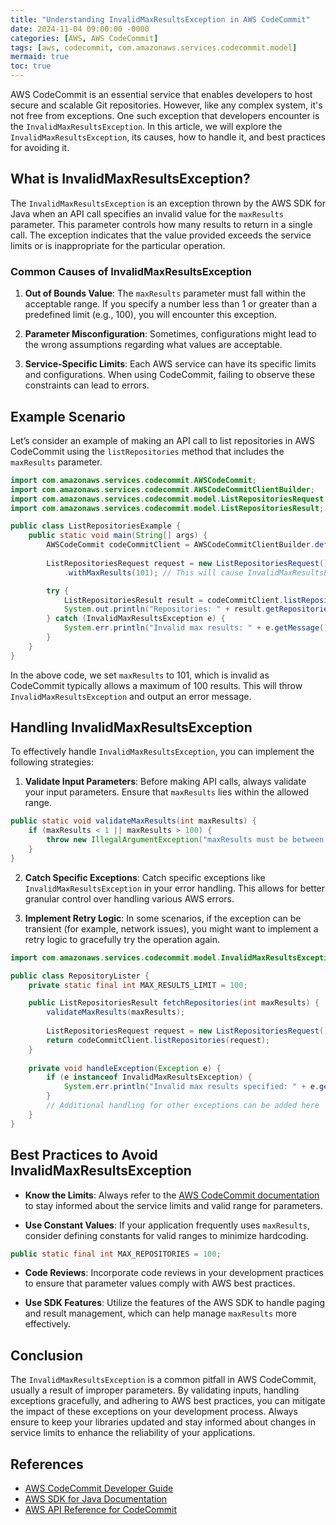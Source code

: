```yaml
---
title: "Understanding InvalidMaxResultsException in AWS CodeCommit"
date: 2024-11-04 09:00:00 -0000
categories: [AWS, AWS CodeCommit]
tags: [aws, codecommit, com.amazonaws.services.codecommit.model]
mermaid: true
toc: true
---
```



AWS CodeCommit is an essential service that enables developers to host secure and scalable Git repositories. However, like any complex system, it's not free from exceptions. One such exception that developers encounter is the `InvalidMaxResultsException`. In this article, we will explore the `InvalidMaxResultsException`, its causes, how to handle it, and best practices for avoiding it.

## What is InvalidMaxResultsException?

The `InvalidMaxResultsException` is an exception thrown by the AWS SDK for Java when an API call specifies an invalid value for the `maxResults` parameter. This parameter controls how many results to return in a single call. The exception indicates that the value provided exceeds the service limits or is inappropriate for the particular operation.

### Common Causes of InvalidMaxResultsException

1. **Out of Bounds Value**: The `maxResults` parameter must fall within the acceptable range. If you specify a number less than 1 or greater than a predefined limit (e.g., 100), you will encounter this exception.

2. **Parameter Misconfiguration**: Sometimes, configurations might lead to the wrong assumptions regarding what values are acceptable.

3. **Service-Specific Limits**: Each AWS service can have its specific limits and configurations. When using CodeCommit, failing to observe these constraints can lead to errors.

## Example Scenario

Let’s consider an example of making an API call to list repositories in AWS CodeCommit using the `listRepositories` method that includes the `maxResults` parameter.

```java
import com.amazonaws.services.codecommit.AWSCodeCommit;
import com.amazonaws.services.codecommit.AWSCodeCommitClientBuilder;
import com.amazonaws.services.codecommit.model.ListRepositoriesRequest;
import com.amazonaws.services.codecommit.model.ListRepositoriesResult;

public class ListRepositoriesExample {
    public static void main(String[] args) {
        AWSCodeCommit codeCommitClient = AWSCodeCommitClientBuilder.defaultClient();
        
        ListRepositoriesRequest request = new ListRepositoriesRequest()
            .withMaxResults(101); // This will cause InvalidMaxResultsException

        try {
            ListRepositoriesResult result = codeCommitClient.listRepositories(request);
            System.out.println("Repositories: " + result.getRepositories());
        } catch (InvalidMaxResultsException e) {
            System.err.println("Invalid max results: " + e.getMessage());
        }
    }
}
```

In the above code, we set `maxResults` to 101, which is invalid as CodeCommit typically allows a maximum of 100 results. This will throw `InvalidMaxResultsException` and output an error message.

## Handling InvalidMaxResultsException

To effectively handle `InvalidMaxResultsException`, you can implement the following strategies:

1. **Validate Input Parameters**: Before making API calls, always validate your input parameters. Ensure that `maxResults` lies within the allowed range.

```java
public static void validateMaxResults(int maxResults) {
    if (maxResults < 1 || maxResults > 100) {
        throw new IllegalArgumentException("maxResults must be between 1 and 100.");
    }
}
```

2. **Catch Specific Exceptions**: Catch specific exceptions like `InvalidMaxResultsException` in your error handling. This allows for better granular control over handling various AWS errors.

3. **Implement Retry Logic**: In some scenarios, if the exception can be transient (for example, network issues), you might want to implement a retry logic to gracefully try the operation again.

```java
import com.amazonaws.services.codecommit.model.InvalidMaxResultsException;

public class RepositoryLister {
    private static final int MAX_RESULTS_LIMIT = 100;

    public ListRepositoriesResult fetchRepositories(int maxResults) {
        validateMaxResults(maxResults);
        
        ListRepositoriesRequest request = new ListRepositoriesRequest().withMaxResults(maxResults);
        return codeCommitClient.listRepositories(request);
    }
    
    private void handleException(Exception e) {
        if (e instanceof InvalidMaxResultsException) {
            System.err.println("Invalid max results specified: " + e.getMessage());
        }
        // Additional handling for other exceptions can be added here
    }
}
```

## Best Practices to Avoid InvalidMaxResultsException

- **Know the Limits**: Always refer to the [AWS CodeCommit documentation](https://docs.aws.amazon.com/codecommit/latest/userguide/welcome.html) to stay informed about the service limits and valid range for parameters.

- **Use Constant Values**: If your application frequently uses `maxResults`, consider defining constants for valid ranges to minimize hardcoding.

```java
public static final int MAX_REPOSITORIES = 100;
```

- **Code Reviews**: Incorporate code reviews in your development practices to ensure that parameter values comply with AWS best practices.

- **Use SDK Features**: Utilize the features of the AWS SDK to handle paging and result management, which can help manage `maxResults` more effectively.

## Conclusion

The `InvalidMaxResultsException` is a common pitfall in AWS CodeCommit, usually a result of improper parameters. By validating inputs, handling exceptions gracefully, and adhering to AWS best practices, you can mitigate the impact of these exceptions on your development process. Always ensure to keep your libraries updated and stay informed about changes in service limits to enhance the reliability of your applications.

## References

- [AWS CodeCommit Developer Guide](https://docs.aws.amazon.com/codecommit/latest/userguide/welcome.html)
- [AWS SDK for Java Documentation](https://docs.aws.amazon.com/sdk-for-java/latest/developer-guide/home.html)
- [AWS API Reference for CodeCommit](https://docs.aws.amazon.com/codecommit/latest/APIReference/Welcome.html)
